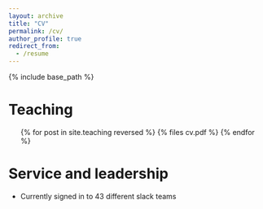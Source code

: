 ```yaml
---
layout: archive
title: "CV"
permalink: /cv/
author_profile: true
redirect_from:
  - /resume
---
```


{% include base_path %}
  
Teaching
======
  <ul>{% for post in site.teaching reversed %}
    {% files cv.pdf %}
  {% endfor %}</ul>
  
Service and leadership
======
* Currently signed in to 43 different slack teams

